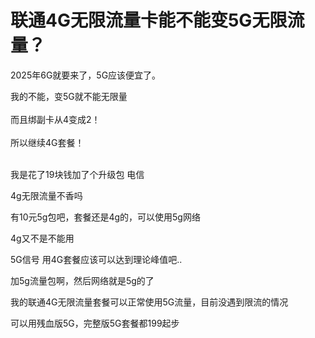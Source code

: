 # 联通4G无限流量卡能不能变5G无限流量？


2025年6G就要来了，5G应该便宜了。

我的不能，变5G就不能无限量<br />
<br />
而且绑副卡从4变成2！<br />
<br />
所以继续4G套餐！<br />
<br />
<img src="static/image/smiley/default/lol.gif" smilieid="12" border="0" alt="" /><img src="static/image/smiley/default/lol.gif" smilieid="12" border="0" alt="" /><img src="static/image/smiley/default/lol.gif" smilieid="12" border="0" alt="" />

我是花了19块钱加了个升级包 电信

4g无限流量不香吗

有10元5g包吧，套餐还是4g的，可以使用5g网络

4g又不是不能用<img src="static/image/smiley/default/lol.gif" smilieid="12" border="0" alt="" />

5G信号 用4G套餐应该可以达到理论峰值吧..

加5g流量包啊，然后网络就是5g的了

我的联通4G无限流量套餐可以正常使用5G流量，目前没遇到限流的情况

可以用残血版5G，完整版5G套餐都199起步
